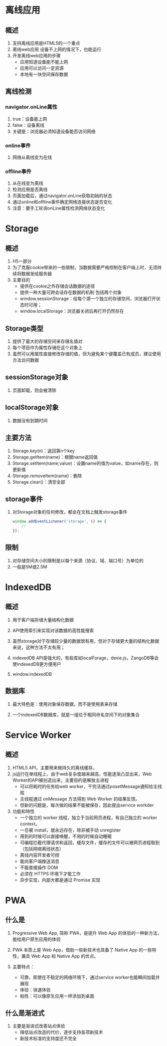 # 离线应用
## 概述
1. 支持离线应用是HTML5的一个重点
1. 离线web应用
    设备不上网的情况下，也能运行
1. 开发离线web应用的步骤
    - 应用知道设备能不能上网
    - 应用可以访问一定资源
    - 本地有一块空间保存数据

## 离线检测
### navigator.onLine属性

1. true：设备能上网
2. false：设备离线
3. 关键是：浏览器必须知道设备能否访问网络

### online事件

1. 网络从离线变为在线

### offline事件

1. 从在线变为离线
2. 检测应用是否离线
3. 页面加载后，通过navigator.onLine获取初始的状态
4. 通过online和offline事件确定网络连接状态是否变化
5. 注意：要手工轮询onLine属性检测网络状态变化

## 



## 
# Storage

## 概述

1. H5一部分
1. 为了克服cookie带来的一些限制，当数据需要严格控制在客户端上时，无须持续将数据发给服务器
1. 主要目的
    - 提供在cookie之外存储会话数据的途径
    - 提供一种大量可跨会话存在数据的机制
包括两个对象
    - window.sessionStorage：给每个源一个独立的存储空间，浏览器打开状态时可用；
    - window.localStorage：浏览器关闭后再打开仍然存在

## Storage类型
1. 提供了最大的存储空间来存储名值对
1. 每个项目作为属性存储在这个对象上
1. 虽然可以用属性直接修改存储的值，但为避免某个键覆盖已有成员，建议使用方法访问数据

## sessionStorage对象

1. 页面卸载，则会被清除

## localStorage对象

1. 数据没有到期时间

## 主要方法

1. Storage.key(n)：返回第n个key
2. Storage.getItem(name)：根据name返回值
3. Storage.setItem(name,value)：设置name的值为value，如name存在，则更新值
4. Storage.removeItem(name)：删除
5. Storage.clear()：清空全部


## storage事件
1. 对Storage对象的任何修改，都会在文档上触发storage事件

	```javascript
	window.addEventListener('storage', () => {
		//
	});
	```

	


## 限制
1. 对存储空间大小的限制是以每个来源（协议、域、端口号）为单位的
1. 一般是5M或2.5M



# IndexedDB
## 概述

1. 用于客户端存储大量结构化数据

2. API使用索引来实现对该数据的高性能搜索

3. 虽然storage对于存储较少量的数据很有用，但对于存储更大量的结构化数据来说，这种方法不太有用；

4. indexedDB API是强大的，有些库如localForage，dexie.js，ZangoDB等会使IndexedDB更方便用户

5. window.indexedDB

	

## 数据库

1. 最大特色是：使用对象保存数据，而不是使用表来存储

1. 一个indexedDB数据库，就是一组位于相同命名空间下的对象集合

	

# Service Worker

## 概述

1. HTML5 API，主要用来做持久的离线缓存。
2. js运行在单线程上，由于web复杂度越来越高，性能逐渐凸显出来，Web Worker的API被创造出来，主要目的是解放主进程
	- 可以将耗时的任务给web worker，干完活通过posetMessage通知给主线程
	- 主线程通过 onMessage 方法得到 Web Worker 的结果反馈。
	- 但新的问题是，每次做的结果不能被保存，因此提出service workder
3. 功能和特性
	- 一个独立的 worker 线程，独立于当前网页进程，有自己独立的 worker context。
	- 一旦被 install，就永远存在，除非被手动 unregister
	- 用到的时候可以直接唤醒，不用的时候自动睡眠
	- 可编程拦截代理请求和返回，缓存文件，缓存的文件可以被网页进程取到（包括网络离线状态）
	- 离线内容开发者可控
	- 能向客户端推送消息
	- 不能直接操作 DOM
	- 必须在 HTTPS 环境下才能工作
	- 异步实现，内部大都是通过 Promise 实现

# PWA

## 什么是

1. Progressive Web App, 简称 PWA，是提升 Web App 的体验的一种新方法，能给用户原生应用的体验

2. PWA 本质上是 Web App，借助一些新技术也具备了 Native App 的一些特性，兼具 Web App 和 Native App 的优点。

3. 主要特点：

	- 可靠，即使在不稳定的网络环境下，通过service worker也能瞬间加载并展现
	- 体验：快速体验
	- 粘性：可以像原生应用一样添加到桌面

	

## 什么是渐进式

1. 主要是渐进式改善站点体验
	- 降低站点改造的代价，逐步支持各项新技术
	- 新技术标准的支持度还不完全




